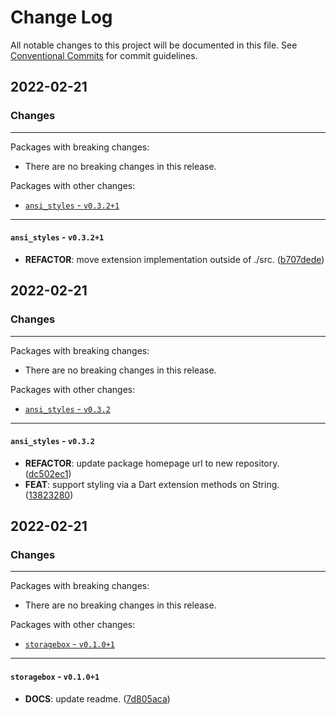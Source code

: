 # Change Log

All notable changes to this project will be documented in this file.
See [Conventional Commits](https://conventionalcommits.org) for commit guidelines.

## 2022-02-21

### Changes

---

Packages with breaking changes:

 - There are no breaking changes in this release.

Packages with other changes:

 - [`ansi_styles` - `v0.3.2+1`](#ansi_styles---v0321)

---

#### `ansi_styles` - `v0.3.2+1`

 - **REFACTOR**: move extension implementation outside of ./src. ([b707dede](https://github.com/invertase/dart-cli-utilities/commit/b707dede95a4ec4cada1686cf947aa90ae09e4b8))


## 2022-02-21

### Changes

---

Packages with breaking changes:

 - There are no breaking changes in this release.

Packages with other changes:

 - [`ansi_styles` - `v0.3.2`](#ansi_styles---v032)

---

#### `ansi_styles` - `v0.3.2`

 - **REFACTOR**: update package homepage url to new repository. ([dc502ec1](https://github.com/invertase/dart-cli-utilities/commit/dc502ec1ae3b74f90cf1d43582026628ab1bfdda))
 - **FEAT**: support styling via a Dart extension methods on String. ([13823280](https://github.com/invertase/dart-cli-utilities/commit/13823280123780df459a30f3dc5772ce500d9b40))


## 2022-02-21

### Changes

---

Packages with breaking changes:

 - There are no breaking changes in this release.

Packages with other changes:

 - [`storagebox` - `v0.1.0+1`](#storagebox---v0101)

---

#### `storagebox` - `v0.1.0+1`

 - **DOCS**: update readme. ([7d805aca](https://github.com/invertase/dart-cli-utilities/commit/7d805acae21f1594e98c34d3986e85ba452c1d65))

